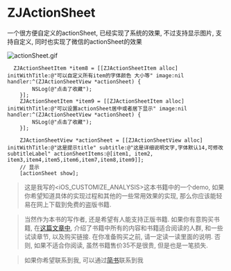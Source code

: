 # ZJActionSheet
一个很方便自定义的actionSheet, 已经实现了系统的效果, 不过支持显示图片, 支持自定义, 同时也实现了微信的actionSheet的效果

![actionSheet.gif](http://upload-images.jianshu.io/upload_images/1271831-942eeccfe9762b2c.gif?imageMogr2/auto-orient/strip)


```
  ZJActionSheetItem *item8 = [[ZJActionSheetItem alloc] initWithTitle:@"可以自定义所有item的字体颜色 大小等" image:nil handler:^(ZJActionSheetView *actionSheet) {
        NSLog(@"点击了收藏");
    }];
    ZJActionSheetItem *item9 = [[ZJActionSheetItem alloc] initWithTitle:@"可以设置actionSheet居中或者居下显示" image:nil handler:^(ZJActionSheetView *actionSheet) {
        NSLog(@"点击了收藏");
    }];

    ZJActionSheetView *actionSheet = [[ZJActionSheetView alloc] initWithTitle:@"这是提示title" subtitle:@"这是详细说明文字,字体默认14,可修改subtitleLabel" actionSheetItems:@[item1, item2, item3,item4,item5,item6,item7,item8,item9]];
    // 显示
    [actionSheet show];
```


> 这是我写的<iOS_CUSTOMIZE_ANALYSIS>这本书籍中的一个demo, 如果你希望知道具体的实现过程和其他的一些常用效果的实现, 那么你应该能轻易在网上下载到免费的盗版书籍. 

> 当然作为本书的写作者, 还是希望有人能支持正版书籍. 如果你有意购买书籍, 在[这篇文章中](http://www.jianshu.com/p/510500f3aebd), 介绍了书籍中所有的内容和书籍适合阅读的人群, 和一些试读章节, 以及购买链接. 在你准备购买之前, 请一定读一读里面的说明. 否则, 如果不适合你阅读, 虽然书籍售价35不是很贵, 但是也是一笔损失.


> 如果你希望联系到我, 可以通过[简书](http://www.jianshu.com/users/fb31a3d1ec30/latest_articles)联系到我
